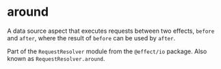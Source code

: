 # around

A data source aspect that executes requests between two effects, `before`
and `after`, where the result of `before` can be used by `after`.

Part of the `RequestResolver` module from the `@effect/io` package. Also known as `RequestResolver.around`.
